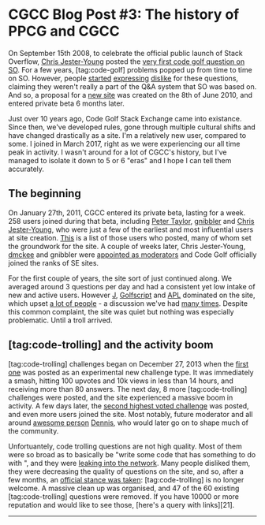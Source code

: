 # CGCC Blog Post #3: The history of PPCG and CGCC

On September 15th 2008, to celebrate the official public launch of Stack Overflow, [Chris Jester-Young][CJY SO] posted the [very first code golf question on SO][First code golf on SO]. For a few years, [tag:code-golf] problems popped up from time to time on SO. However, people [started][Dislike code golf on SO 1] [expressing][Dislike code golf on SO 2] [dislike][Dislike code golf on SO 3] for these questions, claiming they weren't really a part of the Q&A system that SO was based on. And so, a proposal for a [new site][Code golf Area 51 proposal] was created on the 8th of June 2010, and entered private beta 6 months later.

Just over 10 years ago, Code Golf Stack Exchange came into existance. Since then, we've developed rules, gone through multiple cultural shifts and have changed drastically as a site. I'm a relatively new user, compared to some. I joined in March 2017, right as we were experiencing our all time peak in activity. I wasn't around for a lot of CGCC's history, but I've managed to isolate it down to 5 or 6 "eras" and I hope I can tell them accurately.

## The beginning

On January 27th, 2011, CGCC entered its private beta, lasting for a week. 258 users joined during that beta, including [Peter Taylor], [gnibbler] and [Chris Jester-Young], who were just a few of the earliest and most influential users at site creation. [This][First users] is a  list of those users who posted, many of whom set the groundwork for the site. A couple of weeks later, Chris Jester-Young, [dmckee] and gnibbler were [appointed as moderators][Pro tem mods] and Code Golf officially joined the ranks of SE sites.

For the first couple of years, the site sort of just continued along. We averaged around 3 questions per day and had a consistent yet low intake of new and active users. However [J], [Golfscript] and [APL] dominated on the site, which upset [a lot of people][J and Golfscript bad] - a discussion we've had [many times][Are golflangs good]. Despite this common complaint, the site was quiet but nothing was especially problematic. Until a troll arrived.

## [tag:code-trolling] and the activity boom

[tag:code-trolling] challenges began on December 27, 2013 when the [first one][First code trolling question] was posted as an experimental new challenge type. It was immediately a smash, hitting 100 upvotes and 10k views in less than 14 hours, and receiving more than 80 answers. The next day, 8 more [tag:code-trolling] challenges were posted, and the site experienced a massive boom in activity. A few days later, the [second highest voted challenge] was posted, and even more users joined the site. Most notably, future moderator and all around [awesome person][Dennis is awesome] [Dennis], who would later go on to shape much of the community.

Unfortuantely, code trolling questions are not high quality. Most of them were so broad as to basically be "write some code that has something to do with <insert task here>", and they were [leaking into the network][Trolls in our halls]. Many people disliked them, they were decreasing the quality of questions on the site, and so, after a few months, an [official stance was taken][Official stance on code trolling]: [tag:code-trolling] is no longer welcome. A massive clean up was organised, and 47 of the 60 existing [tag:code-trolling] questions were removed. If you have 10000 or more reputation and would like to see those, [here's a query with links][21].

---

[CJY SO]: https://stackoverflow.com/u/13
[First code golf on SO]: https://stackoverflow.com/q/62188
[Dislike code golf on SO 1]: https://meta.stackexchange.com/q/24242
[Dislike code golf on SO 2]: https://meta.stackexchange.com/q/20912
[Dislike code golf on SO 3]: https://stackoverflow.com/q/1390296/#comment1231598_1390296
[Code golf Area 51 proposal]: https://area51.stackexchange.com/proposals/4570/code-golf-programming-puzzles
[Peter Taylor]: https://codegolf.stackexchange.com/u/194
[gnibbler]: https://codegolf.stackexchange.com/u/95
[Chris Jester-Young]: https://codegolf.stackexchange.com/u/3
[First users]: https://data.stackexchange.com/codegolf/query/1440235
[dmckee]: https://stackoverflow.com/u/78
[Pro tem mods]: https://codegolf.meta.stackexchange.com/revisions/220/1
[J and Golfscript bad]: https://codegolf.meta.stackexchange.com/q/286
[Are golflangs good]: https://codegolf.meta.stackexchange.com/q/23551
[First code trolling question]: https://codegolf.stackexchange.com/q/16226
[second highest voted challenge]: https://codegolf.stackexchange.com/q/17005
[Dennis is awesome]: https://chat.stackexchange.com/transcript/240?m=40337818
[Trolls in our halls]: https://meta.stackexchange.com/q/214061
[Official stance on code trolling]: https://codegolf.meta.stackexchange.com/q/1514
[J]: https://www.jsoftware.com/#/
[Golfscript]: http://www.golfscript.com/golfscript/
[APL]: https://en.wikipedia.org/wiki/APL_(programming_language)
[Dennis]: https://codegolf.stackexchange.com/u/12012
